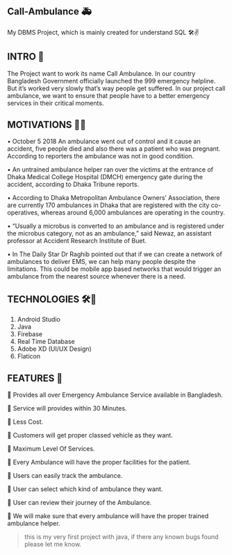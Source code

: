 ## Call-Ambulance 🚑 
My DBMS Project, which is mainly created for understand SQL 🛠✌

## INTRO 🙂

The Project want to work its name Call Ambulance. In our country Bangladesh Government officially launched the 999 emergency helpline. But it’s worked very slowly that’s way people get suffered. In our project call ambulance, we want to ensure that people have to a better emergency services in their critical moments. 

## MOTIVATIONS 🗽🤞

•	October 5 2018
An ambulance went out of control and it cause an accident, five people died and also there was a patient who was pregnant. According to reporters the ambulance was not in good condition.

•	An untrained ambulance helper ran over the victims at the entrance of Dhaka Medical College Hospital (DMCH) emergency gate during the accident, according to Dhaka Tribune reports.


•	According to Dhaka Metropolitan Ambulance Owners’ Association, there are currently 170 ambulances in Dhaka that are registered with the city co-operatives, whereas around 6,000 ambulances are operating in the country.

•	“Usually a microbus is converted to an ambulance and is registered under the microbus category, not as an ambulance,” said Newaz, an assistant professor at Accident Research Institute of Buet.

•	In The Daily Star Dr Raghib pointed out that if we can create a network of ambulances to deliver EMS, we can help many people despite the limitations. This could be mobile app based networks that would trigger an ambulance from the nearest source whenever there is a need.

## TECHNOLOGIES 🛠🚀

 1. Android Studio
 2. Java
 3. Firebase
 4. Real Time Database
 5. Adobe XD (UI/UX Design)
 6. Flaticon

## FEATURES 🧲

	Provides all over Emergency Ambulance Service available in Bangladesh.

	Service will provides within 30 Minutes.

	Less Cost.

	Customers will get proper classed vehicle as they want.

	Maximum Level Of Services.

	Every Ambulance will have the proper facilities for the patient.

	Users can easily track the ambulance.

	User can select  which kind of ambulance they want.

	User can review their journey of the Ambulance.

	We will make sure that every ambulance will have the proper trained ambulance helper.  


> this is my very first project with java,
> if there any known bugs found please let me know.


